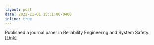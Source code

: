 ```yaml
---
layout: post
date: 2022-11-01 15:11:00-0400
inline: true
---
```

Published a journal paper in Reliability Engineering and System Safety. <a href="https://www.sciencedirect.com/science/article/abs/pii/S0951832022004902">[Link]</a> 

<!--https://doi.org/10.1016/j.ress.2022.108873-->
